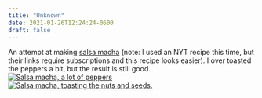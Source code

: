 ```yaml
---
title: "Unknown"
date: 2021-01-26T12:24:24-0600
draft: false
---
```


An attempt at making [salsa macha](https://www.mexicoinmykitchen.com/spicy-sauce-salsa-macha/) (note: I used an NYT recipe this time, but their links require subscriptions and this recipe looks easier).
I over toasted the peppers a bit, but the result is still good.
[![Salsa macha, a lot of peppers](https://live.staticflickr.com/65535/50877535903_6e64971da7_c.jpg)](https://www.flickr.com/photos/ianwhitney/50877535903/in/datetaken/ "Salsa macha, a lot of peppers")
[![Salsa macha, toasting the nuts and seeds.](https://live.staticflickr.com/65535/50878202097_4f2457d75e_c.jpg)](https://www.flickr.com/photos/ianwhitney/50878202097/in/datetaken/ "Salsa macha, toasting the nuts and seeds.")
